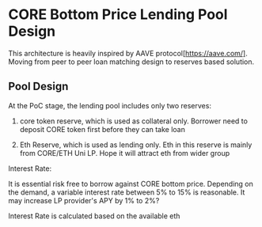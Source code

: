 # CORE Bottom Price Lending Pool Design

This architecture is heavily inspired by AAVE protocol[https://aave.com/]. Moving from peer to peer loan matching design to reserves based solution.

## Pool Design

At the PoC stage, the lending pool includes only two reserves:

1. core token reserve, which is used as collateral only. Borrower need to deposit CORE token first before they can take loan
   
2. Eth Reserve, which is used as lending only. Eth in this reserve is mainly from CORE/ETH Uni LP. Hope it will attract eth from wider group
   
Interest Rate:

It is essential risk free to borrow against CORE bottom price. Depending on the demand, a variable interest rate between 5% to 15% is reasonable. It may increase LP provider's APY by 1% to 2%? 


Interest Rate is calculated based on the available eth






